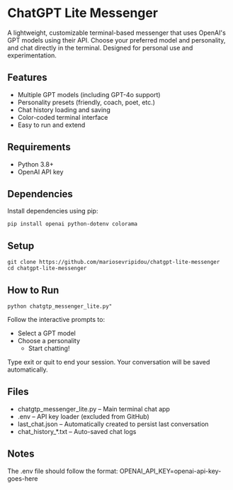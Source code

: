 # ChatGPT Lite Messenger

A lightweight, customizable terminal-based messenger that uses OpenAI's GPT models using their API. Choose your preferred model and personality, and chat directly in the terminal. Designed for personal use and experimentation.

## Features

- Multiple GPT models (including GPT-4o support)
- Personality presets (friendly, coach, poet, etc.)
- Chat history loading and saving
- Color-coded terminal interface
- Easy to run and extend

## Requirements

- Python 3.8+
- OpenAI API key

## Dependencies

Install dependencies using pip:
```
pip install openai python-dotenv colorama
```

## Setup
```
git clone https://github.com/mariosevripidou/chatgpt-lite-messenger
cd chatgpt-lite-messenger
```

## How to Run

```
python chatgtp_messenger_lite.py"
```
Follow the interactive prompts to:
  - Select a GPT model
  - Choose a personality
	- Start chatting!

Type exit or quit to end your session. Your conversation will be saved automatically.

## Files

- chatgtp_messenger_lite.py – Main terminal chat app
- .env – API key loader (excluded from GitHub)
- last_chat.json – Automatically created to persist last conversation
- chat_history_*.txt – Auto-saved chat logs

## Notes

The .env file should follow the format:
OPENAI_API_KEY=openai-api-key-goes-here
